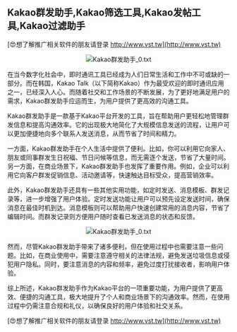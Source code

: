 ## **Kakao群发助手,Kakao筛选工具,Kakao发帖工具,Kakao过滤助手**

[😍想了解推广相关软件的朋友请登录 http://www.vst.tw](http://www.vst.tw)

 <center><img src="https://vst.tw/MP4/tuiguang/png/0.png" alt="Kakao群发助手_0.txt"></center>

在当今数字化社会中，即时通讯工具已经成为人们日常生活和工作中不可或缺的一部分。而在韩国，Kakao Talk（以下简称Kakao）作为最受欢迎的即时通讯应用之一，已经深入人心。而随着社交和工作场景的不断发展，为了更好地满足用户的需求，Kakao群发助手应运而生，为用户提供了更高效的沟通工具。

Kakao群发助手是一款基于Kakao平台开发的工具，旨在帮助用户更轻松地管理群发信息和提高沟通效率。它的出现极大地简化了大规模信息发送的流程，让用户可以更加便捷地向多个联系人发送消息，从而节省了时间和精力。

一方面，Kakao群发助手在个人生活中提供了便利。比如，你可以利用它向家人、朋友或同事群发生日祝福、节日问候等信息，而无需逐个发送，节省了大量时间。另一方面，在商业场景下，Kakao群发助手也发挥了重要作用。例如，企业可以利用它向客户群发促销信息、活动邀请等，快速触达目标受众，提高营销效率。

此外，Kakao群发助手还具有一些其他实用功能，如定时发送、消息模板、群发记录等，进一步增强了用户体验。定时发送功能让用户可以预先设定发送时间，确保消息在最佳时机到达。消息模板则可以帮助用户快速创建常用的消息内容，节省了编辑时间。而群发记录则方便用户随时查看已发送消息的状态和反馈。

 <center><img src="https://vst.tw/MP4/tuiguang/png/0.png" alt="Kakao群发助手_0.txt"></center>

然而，尽管Kakao群发助手带来了诸多便利，但在使用过程中也需要注意一些问题。比如，在商业使用中，需要注意遵守相关的法律法规，避免发送垃圾信息或侵犯用户隐私。同时，要注意消息的内容和频率，避免过度打扰接收者，影响用户体验。

综上所述，Kakao群发助手作为Kakao平台的一项重要功能，为用户提供了更高效、便捷的沟通工具，极大地提升了个人和商业场景下的沟通效率。然而，在使用过程中仍需注意合规和礼仪，以确保良好的用户体验和社交关系。

[😍想了解推广相关软件的朋友请登录 http://www.vst.tw](http://www.vst.tw)



